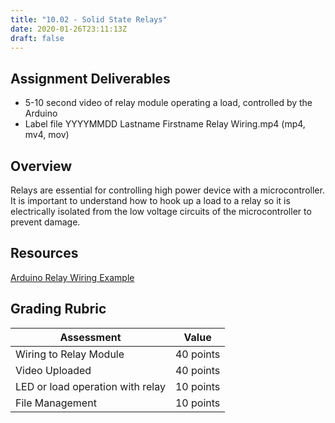 ```yaml
---
title: "10.02 - Solid State Relays"
date: 2020-01-26T23:11:13Z
draft: false
---
```


## Assignment Deliverables

- 5-10 second video of relay module operating a load, controlled by the Arduino
- Label file YYYYMMDD Lastname Firstname Relay Wiring.mp4 (mp4, mv4, mov)

## Overview

Relays are essential for controlling high power device with a microcontroller. It is important to understand how to hook up a load to a relay so it is electrically isolated from the low voltage circuits of the microcontroller to prevent damage.

## Resources

[Arduino Relay Wiring Example](../../../../arduino/arduino-relay-wiring.md)

## Grading Rubric

<div class="responsive-table-markdown">

| Assessment                       | Value     |
| -------------------------------- | --------- |
| Wiring to Relay Module           | 40 points |
| Video Uploaded                   | 40 points |
| LED or load operation with relay | 10 points |
| File Management                  | 10 points |

</div>
